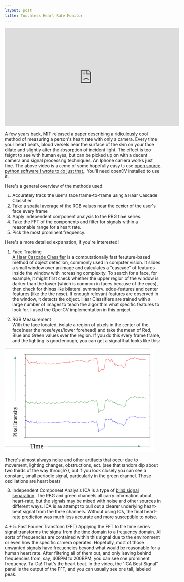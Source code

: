 ```yaml
---
layout: post
title: Touchless Heart Rate Monitor
---
```


<iframe width="560" height="315" src="https://www.youtube.com/embed/ciPy2Ac-Hbc#t=30s" frameborder="0" allowfullscreen></iframe>

A few years back, MIT released a paper describing a ridiculously cool method of measuring a person's heart rate with only a camera. Every time your heart beats, blood vessels near the surface of the skin on your face dilate and slightly alter the absorption of incident light. The effect is too feignt to see with human eyes, but can be picked up on with a decent camera and signal processing techniques. An Iphone camera works just fine. The above video is a demo of some hopefully easy to use [open source python software I wrote to do just that.](https://github.com/dwieker/FaceTrack). You'll need openCV installed to use it.

Here's a general overview of the methods used:   
1. Accurately track the user's face frame-to-frame using a Haar Cascade Classifier  
2. Take a spatial average of the RGB values near the center of the user's face every frame   
3. Apply independent component analysis to the RBG time series.   
4. Take the FFT of the components and filter for signals within a reasonable range for a heart rate.  
5. Pick the most prominent frequency.  

Here's a more detailed explanation, if you're interested!

1. Face Tracking  
[A Haar Cascade Classifier](http://docs.opencv.org/2.4/modules/objdetect/doc/cascade_classification.html) is a computationally fast feauture-based method of object detection, commonly used in computer vision. It slides a small window over an image and calculates a "cascade" of features inside the window with increasing complexity. To search for a face, for example, it might first check whether the upper region of the window is darker than the lower (which is common in faces because of the eyes), then check for things like bilateral symmetry, edge-features and center features (like the the nose). If enough relevant features are observed in the window, it detects the object. Haar Classifiers are trained with a large number of images to teach the algorithm what specific features to look for. I used the OpenCV implementation in this project. 

2. RGB Measurement  
With the face located, isolate a region of pixels in the center of the face(near the nose/eyes/lower forehead) and take the mean of Red, Blue and Green values over the region. If you do this every frame frame, and the lighting is good enough, you can get a signal that looks like this:

![Output](https://github.com/dwieker/dwieker.github.io/blob/master/images/series.png?raw=true)

There's almost always noise and other artifacts that occur due to movement, lighting changes, obstructions, ect. (see that random dip about two thirds of the way through?), but if you look closely you can see a constant, small periodic signal, particularly in the green channel. Those oscillations are heart beats.

3. Independent Component Analysis
ICA is a type of [blind signal separation](https://en.wikipedia.org/wiki/Blind_signal_separation). The RBG and green channels all carry information about heart-rate, but the signals may be mixed with noise and other sources in different ways. ICA is an attempt to pull out a clearer underlying heart-beat signal from the three channels. Without using ICA, the final heart-rate prediction was much less accurate and more susceptible to noise. 

4 + 5. Fast Fourier Transform (FFT)
Applying the FFT to the time series signal transforms the signal from the time domain to a frequency domain. All sorts of frequencies are contained within this signal due to the environment or even how the specific camera operates. Hopefully, most of those unwanted signals have frequencies beyond what would be reasonable for a human heart rate. After filtering all of them out, and only leaving behind frequencies from, say, 40BPM to 200BPM, you can see one prominent frequency. Ta-Da! That's the heart beat. In the video, the "ICA Best Signal" panel is the output of the FFT, and you can usually see one tall, labeled peak. 
